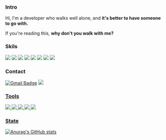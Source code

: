 ### Intro
Hi, I'm a developer who walks well alone, and **it's better to have someone to go with.**

If you're reading this, **why don't you walk with me?**

### Skils
<img src="https://img.shields.io/badge/-Java-007396?style=for-the-badge&logo=Java&logoColor=white"> <img src="https://img.shields.io/badge/-Node.js-339933?style=for-the-badge&logo=Node.js&logoColor=white"> 
<img src="https://img.shields.io/badge/-Vue.js-4FC08D?style=for-the-badge&logo=vue.js&logoColor=white"> 
<img src="https://img.shields.io/badge/-JavaScript-aa00ae?style=for-the-badge&logo=JavaScript&logoColor=white"> 
<img src="https://img.shields.io/badge/-HTML5-E34F26?style=for-the-badge&logo=HTML5&logoColor=white"> 
<img src="https://img.shields.io/badge/-CSS3-1572B6?style=for-the-badge&logo=CSS3&logoColor=white"> 
<img src="https://img.shields.io/badge/-Spring%20Boot-6DB33F?style=for-the-badge&logo=Spring%20Boot&logoColor=white"> 
<img src="https://img.shields.io/badge/-MongoDB-47A248?style=for-the-badge&logo=MongoDB&logoColor=white">

### Contact
[![Gmail Badge](https://img.shields.io/badge/Gmail-d14836?style=for-the-badge&logo=Gmail&logoColor=white&link=mailto:phs4517@gmail.com)](mailto:phs4517@gmail.com) 
<a href="https://romenest.tistory.com/" target="_blank">
<img src="https://img.shields.io/badge/-Tstory-2c4c26?style=for-the-badge&logo=/e/&logoColor=white">
### Tools
<img src="https://img.shields.io/badge/-Slack-4A154B?style=for-the-badge&logo=Slack&logoColor=white"> 
<img src="https://img.shields.io/badge/-Postman-FF6C37?style=for-the-badge&logo=Postman&logoColor=white"> 
<img src="https://img.shields.io/badge/-Github-181717?style=for-the-badge&logo=Github&logoColor=white"> 
<img src="https://img.shields.io/badge/-Git-F05032?style=for-the-badge&logo=Git&logoColor=white"> 
<img src="https://img.shields.io/badge/-Figma-F24E1E?style=for-the-badge&logo=Figma&logoColor=white">

 
### State
![Anurag's GitHub stats](https://github-readme-stats.vercel.app/api?username=romenest&show_icons=true&theme=dark)


<!--
**romenest/romenest** is a ✨ _special_ ✨ repository because its `README.md` (this file) appears on your GitHub profile.

Here are some ideas to get you started:

- 🔭 I’m currently working on ...
- 🌱 I’m currently learning ...
- 👯 I’m looking to collaborate on ...
- 🤔 I’m looking for help with ...
- 💬 Ask me about ...
- 📫 How to reach me: ...
- 😄 Pronouns: ...
- ⚡ Fun fact: ...
-->
